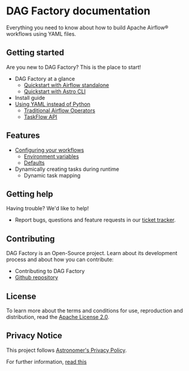 # DAG Factory documentation

Everything you need to know about how to build Apache Airflow® workflows using YAML files.

## Getting started

Are you new to DAG Factory? This is the place to start!

* DAG Factory at a glance
  * [Quickstart with Airflow standalone](getting-started/quick-start-airflow-standalone.md)
  * [Quickstart with Astro CLI](getting-started/quick-start-astro-cli.md)
* Install guide
* [Using YAML instead of Python](./comparison/index.md)
  * [Traditional Airflow Operators](./comparison/traditional_operators.md)
  * [TaskFlow API](./comparison/taskflow_api.md)

## Features

* [Configuring your workflows](./features/configuring_workflows.md)
  * [Environment variables](./features/environment_variables.md)
  * [Defaults](./features/defaults.md)
* Dynamically creating tasks during runtime
  * Dynamic task mapping

## Getting help

Having trouble? We'd like to help!

* Report bugs, questions and feature requests in our [ticket tracker](https://github.com/astronomer/dag-factory/issues).

## Contributing

DAG Factory is an Open-Source project. Learn about its development process and about how you can contribute:

* Contributing to DAG Factory
* [Github repository](https://github.com/astronomer/dag-factory/)

## License

To learn more about the terms and conditions for use, reproduction and distribution, read the [Apache License 2.0](https://github.com/astronomer/dag-factory/blob/main/LICENSE).

## Privacy Notice

This project follows [Astronomer's Privacy Policy](https://www.astronomer.io/privacy/).

For further information, [read this](https://github.com/astronomer/dag-factory/blob/main/PRIVACY_NOTICE.md)
